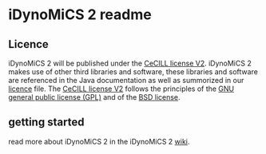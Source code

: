 # iDynoMiCS 2 readme

## Licence

iDynoMiCS 2 will be published under the [CeCILL license V2](http://www.cecill.info/index.en.html). iDynoMiCS 2 makes use of other third libraries and software, these libraries and software are referenced in the Java documentation as well as summorized in our [licence](LICENCE) file. The [CeCILL license V2](http://www.cecill.info/index.en.html) follows the principles of the [GNU general public license (GPL)](http://www.gnu.org/licenses/gpl-3.0.en.html) and of the [BSD license](https://opensource.org/licenses/BSD-3-Clause).

## getting started
read more about iDynoMiCS 2 in the iDynoMiCS 2 [wiki](https://github.com/kreft/iDynoMiCS-2/wiki).